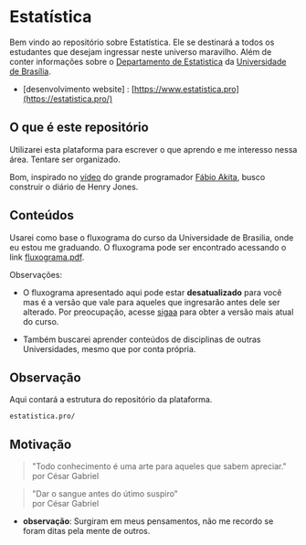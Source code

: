 # Estatística

Bem vindo ao repositório sobre Estatística. Ele se destinará a todos os estudantes que desejam ingressar neste universo maravilho. Além de conter informações sobre o [Departamento de Estatistica](https://est.unb.br) da [Universidade de Brasília](https://www.unb.br).

- [desenvolvimento website] : [https://www.estatistica.pro](https://estatistica.pro/)

## O que é este repositório
Utilizarei esta plataforma para escrever o que aprendo e me interesso nessa área. Tentare ser organizado.

Bom, inspirado no [vídeo](https://youtu.be/ii5Q2fCl8C0?si=HSEXqfi3OrwKGird) do grande programador [Fábio Akita](https://www.youtube.com/@Akitando?sub_confirmation=1), busco construir o diário de Henry Jones.


## Conteúdos 
Usarei como base o fluxograma do curso da Universidade de Brasilia, onde eu estou me graduando.
O fluxograma pode ser encontrado acessando o link [fluxograma.pdf](/sd/data/br/curso/fluxograma.pdf).

Observações: 
- O fluxograma apresentado aqui pode estar **desatualizado** para você mas é a versão que vale para aqueles que ingresarão antes dele ser alterado. Por preocupação, acesse [sigaa](https://sigaa.unb.br/sigaa/public/componentes/busca_componentes.jsf?aba=p-ensino) para obter a versão mais atual do curso.

- Também buscarei aprender conteúdos de disciplinas de outras Universidades, mesmo que por conta própria.

## Observação
Aqui contará a estrutura do repositório da plataforma.

```{}
estatistica.pro/
```

## Motivação
> "Todo conhecimento é uma arte para aqueles que sabem apreciar."  
> por César Gabriel


> "Dar o sangue antes do útimo suspiro"  
> por César Gabriel

- **observação**: Surgiram em meus pensamentos, não me recordo se foram ditas pela mente de outros.
